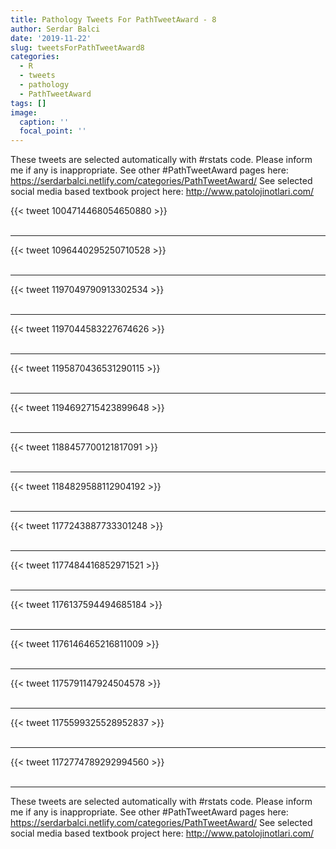 ```yaml
---
title: Pathology Tweets For PathTweetAward - 8
author: Serdar Balci
date: '2019-11-22'
slug: tweetsForPathTweetAward8
categories:
  - R
  - tweets
  - pathology
  - PathTweetAward
tags: []
image:
  caption: ''
  focal_point: ''
---
```



These tweets are selected automatically with #rstats code. Please inform me if any is inappropriate.
See other #PathTweetAward pages here: https://serdarbalci.netlify.com/categories/PathTweetAward/ 
See selected social media based textbook project here: http://www.patolojinotlari.com/

{{< tweet 1004714468054650880 >}}
<br>
<br>
<hr>
{{< tweet 1096440295250710528 >}}
<br>
<br>
<hr>
{{< tweet 1197049790913302534 >}}
<br>
<br>
<hr>
{{< tweet 1197044583227674626 >}}
<br>
<br>
<hr>
{{< tweet 1195870436531290115 >}}
<br>
<br>
<hr>
{{< tweet 1194692715423899648 >}}
<br>
<br>
<hr>
{{< tweet 1188457700121817091 >}}
<br>
<br>
<hr>
{{< tweet 1184829588112904192 >}}
<br>
<br>
<hr>
{{< tweet 1177243887733301248 >}}
<br>
<br>
<hr>
{{< tweet 1177484416852971521 >}}
<br>
<br>
<hr>
{{< tweet 1176137594494685184 >}}
<br>
<br>
<hr>
{{< tweet 1176146465216811009 >}}
<br>
<br>
<hr>
{{< tweet 1175791147924504578 >}}
<br>
<br>
<hr>
{{< tweet 1175599325528952837 >}}
<br>
<br>
<hr>
{{< tweet 1172774789292994560 >}}
<br>
<br>
<hr>


These tweets are selected automatically with #rstats code. Please inform me if any is inappropriate.
See other #PathTweetAward pages here: https://serdarbalci.netlify.com/categories/PathTweetAward/ 
See selected social media based textbook project here: http://www.patolojinotlari.com/
